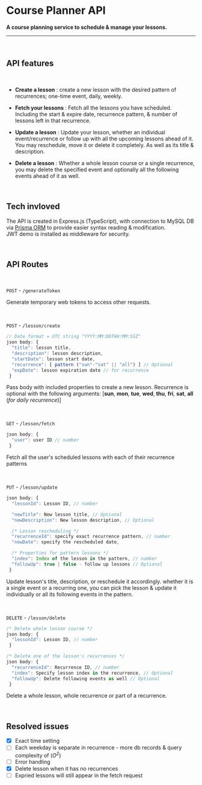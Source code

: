 # Course Planner API

**A course planning service to schedule & manage your lessons.**

---

&nbsp;

## API features

&nbsp;

- **Create a lesson**
: create a new lesson with the desired pattern of recurrences; one-time event, daily, weekly.

- **Fetch your lessons**
: Fetch all the lessons you have scheduled. Including the start & expire date, recurrence pattern, & number of lessons left in that recurrence.

- **Update a lesson**
: Update your lesson, whether an individual event/recurrence or follow up with all the upcoming lessons ahead of it. You may reschedule, move it or delete it completely. As well as its title & description.

- **Delete a lesson**
: Whether a whole lesson course or a single recurrence, you may delete the specified event and optionally all the following events ahead of it as well.

&nbsp;

## Tech invloved

The API is created in Express.js (TypeScript), with connection to MySQL DB via [Prisma ORM](https://www.prisma.io/) to provide easier syntax reading & modification. \
JWT demo is installed as middleware for security.

&nbsp;

## API Routes

&nbsp;

`POST` - `/generateToken`

Generate temporary web tokens to access other requests.

&nbsp;

`POST` - `/lesson/create`

```js
// Date format = UTC string "YYYY:MM:DDTHH:MM:SSZ"
json body: { 
  "title": lesson title, 
  "description": lesson description,
  "startDate": lesson start date,
  "recurrence": [ pattern ("sun"-"sat" || "all") ] // Optional
  "expDate": lesson expiration date // for recurrence
 }
```

Pass body with included properties to create a new lesson. Recurrence is optional with the following arguments: [**sun**, **mon**, **tue**, **wed**, **thu**, **fri**, **sat**, **all** (*for daily recurrence*)]

&nbsp;

`GET` - `/lesson/fetch`

```js
json body: { 
  "user": user ID // number
 }
```

Fetch all the user's scheduled lessons with each of their recurrence patterns

&nbsp;

`PUT` - `/lesson/update`

```js
json body: { 
  "lessonId": Lesson ID, // number

  "newTitle": New lesson title, // Optional
  "newDescription": New lesson description, // Optional

  /* Lesson rescheduling */
  "recurrenceId": specify exact recurrence pattern, // number
  "newDate": specify the rescheduled date,

  /* Properties for pattern lessons */
  "index": Index of the lesson in the pattern, // number
  "followUp": true | false - follow up lessons // Optional
 }
```

Update lesson's title, description, or reschedule it accordingly. whether it is a single event or a recurring one, you can pick the lesson & update it individually or all its following events in the pattern.

&nbsp;

`DELETE` - `/lesson/delete`

```js
/* Delete whole lesson course */
json body: { 
  "lessonId": Lesson ID, // number
 }

/* Delete one of the lesson's recurrences */
json body: { 
  "recurrenceId": Recurrence ID, // number
  "index": Specify lesson index in the recurrence, // Optional
  "followUp": Delete following events as well // Optional
 }
```

Delete a whole lesson, whole recurrence or part of a recurrence.

&nbsp;

## Resolved issues

- [x] Exact time setting
- [ ] Each weekday is separate in recurrence - more db records & query complexity of (*O<sup>2</sup>*)
- [ ] Error handling
- [x] Delete lesson when it has no recurrences
- [ ] Expried lessons will still appear in the fetch request
